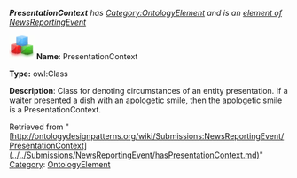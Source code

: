 ___PresentationContext__ has [Category:OntologyElement](../../Category/OntologyElement.md "Category:OntologyElement") and is an [element of](../../Property/ElementOf.md "Property:ElementOf") [NewsReportingEvent](../../Submissions/NewsReportingEvent.md "Submissions:NewsReportingEvent")_


  




[![Class](../../images/thumb/2/27/Class.gif/45px-Class.gif)](../../Image/Class.gif.md "Class")
__Name__: PresentationContext 


__Type:__ owl:Class 


__Description__: Class for denoting circumstances of an entity presentation. If a waiter presented a dish with an apologetic smile, then the apologetic smile is a PresentationContext. 





Retrieved from "[http://ontologydesignpatterns.org/wiki/Submissions:NewsReportingEvent/PresentationContext](../../Submissions/NewsReportingEvent/hasPresentationContext.md)"
 [Category](http://ontologydesignpatterns.org/wiki/Special:Categories "Special:Categories"): [OntologyElement](../../Category/OntologyElement.md "Category:OntologyElement")